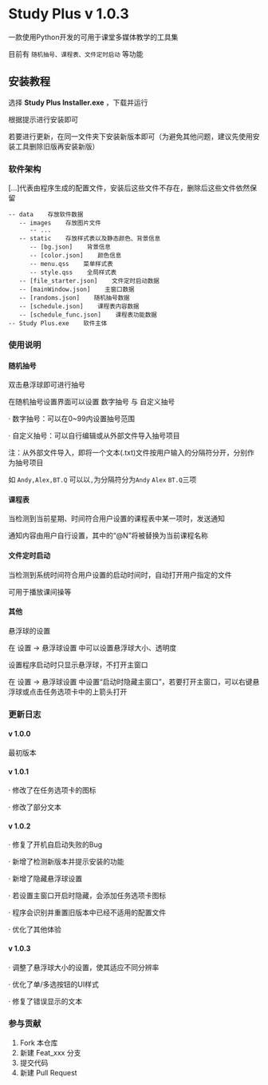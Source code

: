 # Study Plus v 1.0.3

一款使用Python开发的可用于课堂多媒体教学的工具集

目前有 `随机抽号、课程表、文件定时启动` 等功能

## 安装教程

选择 **Study Plus Installer.exe** ，下载并运行

根据提示进行安装即可

若要进行更新，在同一文件夹下安装新版本即可（为避免其他问题，建议先使用安装工具删除旧版再安装新版）

### 软件架构

[...]代表由程序生成的配置文件，安装后这些文件不存在，删除后这些文件依然保留

```
-- data    存放软件数据
   -- images    存放图片文件
      -- ...
   -- static    存放样式表以及静态颜色、背景信息
      -- [bg.json]    背景信息
      -- [color.json]    颜色信息
      -- menu.qss    菜单样式表
      -- style.qss    全局样式表
   -- [file_starter.json]    文件定时启动数据
   -- [mainWindow.json]    主窗口数据
   -- [randoms.json]    随机抽号数据
   -- [schedule.json]    课程表内容数据
   -- [schedule_func.json]    课程表功能数据
-- Study Plus.exe    软件主体
```

### 使用说明

#### 随机抽号

双击悬浮球即可进行抽号

在随机抽号设置界面可以设置 数字抽号 与 自定义抽号

· 数字抽号：可以在0~99内设置抽号范围

· 自定义抽号：可以自行编辑或从外部文件导入抽号项目

注：从外部文件导入，即将一个文本(.txt)文件按用户输入的分隔符分开，分别作为抽号项目

如 `Andy,Alex,BT.Q` 可以以`,`为分隔符分为`Andy` `Alex` `BT.Q`三项

#### 课程表

当检测到当前星期、时间符合用户设置的课程表中某一项时，发送通知

通知内容由用户自行设置，其中的“@N”将被替换为当前课程名称

#### 文件定时启动

当检测到系统时间符合用户设置的启动时间时，自动打开用户指定的文件

可用于播放课间操等

#### 其他

悬浮球的设置

在 设置 -> 悬浮球设置 中可以设置悬浮球大小、透明度

设置程序启动时只显示悬浮球，不打开主窗口

在 设置 -> 悬浮球设置 中设置“启动时隐藏主窗口”，若要打开主窗口，可以右键悬浮球或点击任务选项卡中的上箭头打开

### 更新日志

#### v 1.0.0
最初版本

#### v 1.0.1
· 修改了在任务选项卡的图标

· 修改了部分文本

#### v 1.0.2
· 修复了开机自启动失败的Bug

· 新增了检测新版本并提示安装的功能

· 新增了隐藏悬浮球设置

· 若设置主窗口开启时隐藏，会添加任务选项卡图标

· 程序会识别并重置旧版本中已经不适用的配置文件

· 优化了其他体验

#### v 1.0.3
· 调整了悬浮球大小的设置，使其适应不同分辨率

· 优化了单/多选按钮的UI样式

· 修复了错误显示的文本

### 参与贡献

1. Fork 本仓库
2. 新建 Feat_xxx 分支
3. 提交代码
4. 新建 Pull Request